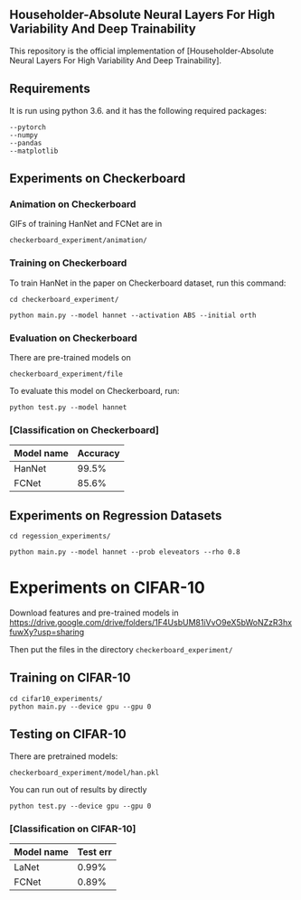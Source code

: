 
## Householder-Absolute Neural Layers For High Variability And Deep Trainability

This repository is the official implementation of [Householder-Absolute Neural Layers For High Variability And Deep Trainability]. 

## Requirements

It is run using python 3.6. and it has the following required packages: 

```setup
--pytorch
--numpy
--pandas
--matplotlib
```
## Experiments on Checkerboard

### Animation on Checkerboard
GIFs of training HanNet and FCNet are in 

```
checkerboard_experiment/animation/
```

### Training on Checkerboard

To train HanNet in the paper on Checkerboard dataset, run this command:

```
cd checkerboard_experiment/
```

```train
python main.py --model hannet --activation ABS --initial orth
```


### Evaluation on Checkerboard 
There are pre-trained models on 
```
checkerboard_experiment/file
```

To evaluate this model on Checkerboard, run:

```eval
python test.py --model hannet
```


### [Classification on Checkerboard]

| Model name         | Accuracy  | 
| ------------------ |---------- | 
| HanNet   |     99.5%           |  
| FCNet   |     85.6%            |  



##  Experiments on Regression Datasets
```
cd regession_experiments/
```

```
python main.py --model hannet --prob eleveators --rho 0.8
```

#  Experiments on CIFAR-10

Download features and pre-trained models in
https://drive.google.com/drive/folders/1F4UsbUM81iVvO9eX5bWoNZzR3hxfuwXy?usp=sharing

Then put the files in the directory ``checkerboard_experiment/``



## Training on CIFAR-10

```
cd cifar10_experiments/
python main.py --device gpu --gpu 0
```

## Testing on CIFAR-10
There are pretrained models: 
```
checkerboard_experiment/model/han.pkl
```
You can run out of results by directly
```
python test.py --device gpu --gpu 0
```
### [Classification on CIFAR-10]

| Model name         | Test err  | 
| ------------------ |---------- | 
| LaNet   |     0.99%           |  
| FCNet   |     0.89%            |  
